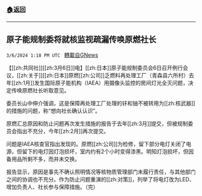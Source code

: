 ###  [:house:返回](README.md)
---


## 原子能规制委将就核监视疏漏传唤原燃社长
`3/6/2024 1:18 PM UTC ` [轉載自GNews](https://gnews.org/articles/2370750)

【[[zh:共同社]][[zh:3月6日]]电】[[zh:日本]]原子能规制委员会6日召开例行会议，[[zh:关于]][[zh:日本]]原燃[[zh:公司]]乏燃料再处理工厂（青森县六所村）去年[[zh:1月]]发生国际原子能机构（IAEA）用摄像头监控的房间灯光全灭问题，决定传唤原燃社长听取意见。

委员长山中伸介强调，这是保障再处理工厂处理的钚和铀不被转用为[[zh:核武器]]的措施的问题，称“想向社长确认认识”。

原燃汇总原因和防止问题再次发生措施的报告于去年[[zh:3月]]提交，但被规制委员会指出不充分，今年[[zh:2月]]再次提交。

问题是IAEA核查官指出发现的。原燃[[zh:公司]]为检修，留下部分电灯关闭了电源，但留下的电灯因灯泡损坏，室内约有2个小时变得漆黑。明知灯泡损坏，但因备用品所剩不多，而并未交换。

报告显示，原因是事先不确认照明情况等核物质管理部门未履行责任，与其他部门之间的协调也不充分。作为防止问题重演的[[zh:对策]]，列举了将电灯改为LED、增加负责人、社长参与保障措施。（完）
